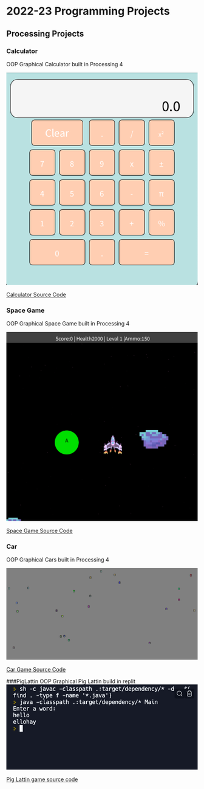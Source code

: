 # 2022-23 Programming Projects

## Processing Projects

### Calculator
OOP Graphical Calculator built in Processing 4

![Running Calculator](https://github.com/Dot310/programmingportfolio/blob/main/images/calc.png?raw=true)

[Calculator Source Code](https://github.com/Dot310/programmingportfolio/blob/main/src/calc/calcuator.pde)

### Space Game
OOP Graphical Space Game built in Processing 4

![Running Space Game](https://github.com/Dot310/programmingportfolio/blob/main/images/Space.png?raw=true)

[Space Game Source Code](https://github.com/Dot310/programmingportfolio/blob/main/src/spaceGame.pde)

### Car
OOP Graphical Cars built in Processing 4

![Running Car Game](https://github.com/Dot310/programmingportfolio/blob/main/images/Car.png?raw=true)

[Car Game Source Code](https://github.com/Dot310/programmingportfolio/blob/main/src/Car.pde)

###PigLattin
OOP Graphical Pig Lattin build in replit
![Running Pig Lattin Game](https://github.com/Dot310/programmingportfolio/blob/main/images/PigLattin.png?raw=true)

[Pig Lattin game source code](https://github.com/Dot310/programmingportfolio/blob/main/images/PigLattin.png?raw=true)
